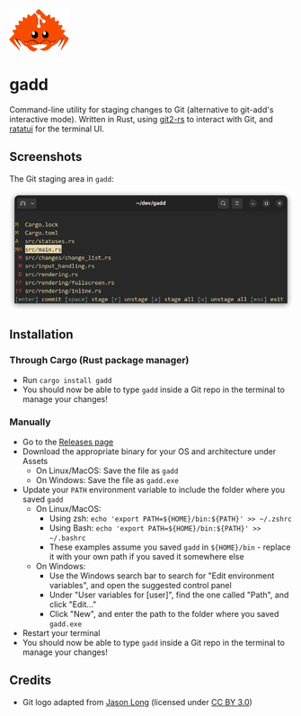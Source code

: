 <img alt="Ferris the Crab, mascot of the Rust programming language, holding Git logo" width="106" height="75" src="https://github.com/hermannm/gadd/blob/assets/ferris-the-git-crab.png?raw=true" />

# gadd

Command-line utility for staging changes to Git (alternative to git-add's interactive mode). Written
in Rust, using [git2-rs](https://github.com/rust-lang/git2-rs) to interact with Git, and
[ratatui](https://github.com/tui-rs-revival/ratatui) for the terminal UI.

## Screenshots

The Git staging area in `gadd`:

![Screenshot of the gadd terminal application](https://github.com/hermannm/gadd/blob/assets/gadd-staging-area.png?raw=true)

## Installation

### Through Cargo (Rust package manager)

- Run `cargo install gadd`
- You should now be able to type `gadd` inside a Git repo in the terminal to manage your changes!

### Manually

- Go to the [Releases page](https://github.com/hermannm/gadd/releases)
- Download the appropriate binary for your OS and architecture under Assets
  - On Linux/MacOS: Save the file as `gadd`
  - On Windows: Save the file as `gadd.exe`
- Update your `PATH` environment variable to include the folder where you saved `gadd`
  - On Linux/MacOS:
    - Using zsh: `echo 'export PATH=${HOME}/bin:${PATH}' >> ~/.zshrc`
    - Using Bash: `echo 'export PATH=${HOME}/bin:${PATH}' >> ~/.bashrc`
    - These examples assume you saved `gadd` in `${HOME}/bin` - replace it with your own path if you
      saved it somewhere else
  - On Windows:
    - Use the Windows search bar to search for "Edit environment variables", and open the suggested
      control panel
    - Under "User variables for \[user\]", find the one called "Path", and click "Edit..."
    - Click "New", and enter the path to the folder where you saved `gadd.exe`
- Restart your terminal
- You should now be able to type `gadd` inside a Git repo in the terminal to manage your changes!

## Credits

- Git logo adapted from [Jason Long](https://git-scm.com/downloads/logos) (licensed under
  [CC BY 3.0](https://creativecommons.org/licenses/by/3.0/))
